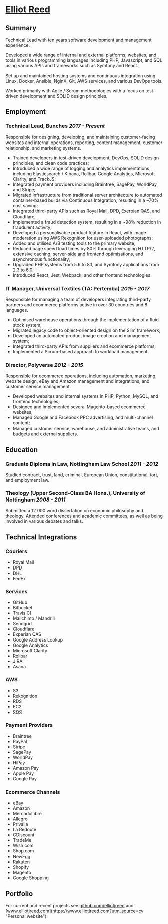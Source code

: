 # [Elliot Reed](https://www.elliotjreed.com?utm_source=cv)

## Summary

Technical Lead with ten years software development and management experience.

Developed a wide range of internal and external platforms, websites, and tools in various programming languages including PHP, Javascript, and SQL using various APIs and frameworks such as Symfony and React.

Set up and maintained hosting systems and continuous integration using Linux, Docker, Ansible, NginX, Git, AWS services, and various DevOps tools.

Worked primarily with Agile / Scrum methodologies with a focus on test-driven development and SOLID design principles.

## Employment

### **Technical Lead**, Bunches _2017 - Present_

Responsible for designing, developing, and maintaining customer-facing websites and internal operations, reporting, content management, customer relationship, and marketing systems.

- Trained developers in test-driven development, DevOps, SOLID design principles, and clean code practices;
- Introduced a wide range of logging and analytics implementations including Elasticsearch / Kibana, Rollbar, Google Analytics, Microsoft Clarity, and TrackJS;
- Integrated payment providers including Braintree, SagePay, WorldPay, and Stripe;
- Migrated infrastructure from traditional server architecture to automated container-based builds via Continuous Integration, resulting in a ~70% cost saving;
- Integrated third-party APIs such as Royal Mail, DPD, Exerpian QAS, and Cloudflare;
- Implemented a fraud detection system, resulting in a ~98% reduction in fraudulent activity;
- Developed a personalisable product feature in React, with image moderation using AWS Rekognition for user-uploaded photographs;
- Added and utilised A/B testing tools to the primary website;
- Reduced page speed load times by 80% through leveraging HTTP/2, extensive caching, server-side and frontend optimisations, and asynchronous functionality;
- Upgraded PHP systems from 5.6 to 8.1, and Symfony applications from 2.3 to 6.0;
- Introduced React, Jest, Webpack, and other frontend technologies.

### **IT Manager**, Universal Textiles (TA: Pertemba) _2015 - 2017_

Responsible for managing a team of developers integrating third-party partners and ecommerce platforms active in over 30 countries and 8 languages.

- Optimised warehouse operations through the implementation of a fluid stock system;
- Migrated legacy code to object-oriented design on the Slim framework;
- Developed an automated product image creation and management system;
- Integrated third-party APIs from suppliers and ecommerce platforms;
- Implemented a Scrum-based approach to workload management.

### **Director**, Polyverse _2012 - 2015_

Responsible for ecommerce operations, including automation, marketing, website design, eBay and Amazon management and integrations, and customer service management.

- Developed websites and internal systems in PHP, Python, MySQL, and frontend technologies;
- Designed and implemented several Magento-based ecommerce websites;
- Managed Google and Facebook PPC advertising, and multi-channel content;
- Managed customer service, warehouse, and administrative teams, and budgets and external suppliers.

## Education

### **Graduate Diploma in Law**, Nottingham Law School _2011 - 2012_

Studied contract, trust, land, criminal, European Union, constitutional, tort, and employment law.

### **Theology (Upper Second-Class BA Hons.)**, University of Nottingham _2008 - 2011_

Submitted a 12 000 word dissertation on economic philosophy and theology.
Attended conferences and academic committees, as well as being involved in various debates and talks.

## Technical Integrations

### Couriers

- Royal Mail
- DPD
- DHL
- FedEx

### Services

- GitHub
- Bitbucket
- Travis CI
- Mailchimp / Mandrill
- Sendgrid
- Cloudflare
- Experian QAS
- Google Address Lookup
- Google Analytics
- Microsoft Clarity
- Rollbar
- JIRA
- Asana

### AWS

- S3
- Rekognition
- RDS
- EC2
- SQS

### Payment Providers

- Braintree
- PayPal
- Stripe
- SagePay
- WorldPay
- HiPay
- Amazon Pay
- Apple Pay
- Google Pay

### Ecommerce Channels

- eBay
- Amazon
- MercadoLibre
- Allegro
- Privalia
- La Redoute
- CDiscount
- TradeMe
- Wish.com
- Shop.com
- NewEgg
- Rakuten
- Shopify
- Magento
- Google Shopping

## Portfolio

For current and recent projects see [github.com/elliotjreed](https://github.com/elliotjreed "GitHub profile") and [www.elliotjreed.com](https://www.elliotjreed.com?utm_source=cv "Personal website").
